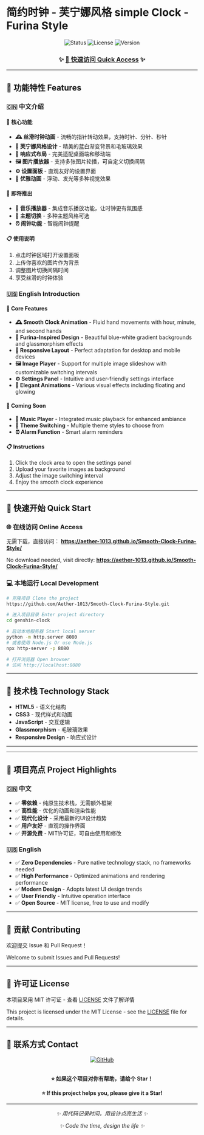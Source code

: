 #  简约时钟 - 芙宁娜风格 simple Clock - Furina Style

<div align="center">
  <img src="https://img.shields.io/badge/Status-Active-success.svg" alt="Status">
  <img src="https://img.shields.io/badge/License-MIT-blue.svg" alt="License">
  <img src="https://img.shields.io/badge/Version-1.0.0-brightgreen.svg" alt="Version">
</div>

<div align="center">
  <h3>✨ <a href="https://aether-1013.github.io/Smooth-Clock-Furina-Style/" target="_blank">🚀 快速访问 Quick Access</a> ✨</h3>
</div>



---

## 🌟 功能特性 Features

### 🇨🇳 中文介绍

#### 🎯 核心功能
- **🕰️ 丝滑时钟动画** - 流畅的指针转动效果，支持时针、分针、秒针
- **🎨 芙宁娜风格设计** - 精美的蓝白渐变背景和毛玻璃效果
- **📱 响应式布局** - 完美适配桌面端和移动端
- **🖼️ 图片播放器** - 支持多张图片轮播，可自定义切换间隔
- **⚙️ 设置面板** - 直观友好的设置界面
- **🌊 优雅动画** - 浮动、发光等多种视觉效果

#### 🎵 即将推出
- **🎼 音乐播放器** - 集成音乐播放功能，让时钟更有氛围感
- **🎨 主题切换** - 多种主题风格可选
- **⏰ 闹钟功能** - 智能闹钟提醒

#### 📋 使用说明
1. 点击时钟区域打开设置面板
2. 上传你喜欢的图片作为背景
3. 调整图片切换间隔时间
4. 享受丝滑的时钟体验

### 🇺🇸 English Introduction

#### 🎯 Core Features
- **🕰️ Smooth Clock Animation** - Fluid hand movements with hour, minute, and second hands
- **🎨 Furina-Inspired Design** - Beautiful blue-white gradient backgrounds and glassmorphism effects
- **📱 Responsive Layout** - Perfect adaptation for desktop and mobile devices
- **🖼️ Image Player** - Support for multiple image slideshow with customizable switching intervals
- **⚙️ Settings Panel** - Intuitive and user-friendly settings interface
- **🌊 Elegant Animations** - Various visual effects including floating and glowing

#### 🎵 Coming Soon
- **🎼 Music Player** - Integrated music playback for enhanced ambiance
- **🎨 Theme Switching** - Multiple theme styles to choose from
- **⏰ Alarm Function** - Smart alarm reminders

#### 📋 Instructions
1. Click the clock area to open the settings panel
2. Upload your favorite images as background
3. Adjust the image switching interval
4. Enjoy the smooth clock experience

---

## 🚀 快速开始 Quick Start

### 🌐 在线访问 Online Access
无需下载，直接访问： **https://aether-1013.github.io/Smooth-Clock-Furina-Style/**

No download needed, visit directly: **https://aether-1013.github.io/Smooth-Clock-Furina-Style/**

### 💻 本地运行 Local Development
```bash
# 克隆项目 Clone the project
https://github.com/Aether-1013/Smooth-Clock-Furina-Style.git

# 进入项目目录 Enter project directory
cd genshin-clock

# 启动本地服务器 Start local server
python -m http.server 8080
# 或者使用 Node.js Or use Node.js
npx http-server -p 8080

# 打开浏览器 Open browser
# 访问 http://localhost:8080
```

---

## 🎨 技术栈 Technology Stack

- **HTML5** - 语义化结构
- **CSS3** - 现代样式和动画
- **JavaScript** - 交互逻辑
- **Glassmorphism** - 毛玻璃效果
- **Responsive Design** - 响应式设计

---


---

## 🎯 项目亮点 Project Highlights

### 🇨🇳 中文
- ✅ **零依赖** - 纯原生技术栈，无需额外框架
- ✅ **高性能** - 优化的动画和渲染性能
- ✅ **现代化设计** - 采用最新的UI设计趋势
- ✅ **用户友好** - 直观的操作界面
- ✅ **开源免费** - MIT许可证，可自由使用和修改

### 🇺🇸 English
- ✅ **Zero Dependencies** - Pure native technology stack, no frameworks needed
- ✅ **High Performance** - Optimized animations and rendering performance
- ✅ **Modern Design** - Adopts latest UI design trends
- ✅ **User Friendly** - Intuitive operation interface
- ✅ **Open Source** - MIT license, free to use and modify

---

## 🤝 贡献 Contributing

欢迎提交 Issue 和 Pull Request！

Welcome to submit Issues and Pull Requests!

---

## 📄 许可证 License

本项目采用 MIT 许可证 - 查看 [LICENSE](LICENSE) 文件了解详情

This project is licensed under the MIT License - see the [LICENSE](LICENSE) file for details.

---

## 📧 联系方式 Contact

<div align="center">
  <a href="https://github.com/Aether-1013" target="_blank">
    <img src="https://img.shields.io/badge/GitHub-Aether--1013-181717?style=flat-square&logo=github" alt="GitHub"/>
  </a>
  <br>
  <br>
  <p><strong>⭐ 如果这个项目对你有帮助，请给个 Star！</strong></p>
  <p><strong>⭐ If this project helps you, please give it a Star!</strong></p>
</div>

---

<div align="center">
  <p><em>✨ 用代码记录时间，用设计点亮生活 ✨</em></p>
  <p><em>✨ Code the time, design the life ✨</em></p>
</div>



